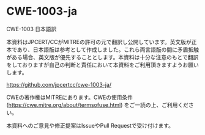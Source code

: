 # CWE-1003-ja

CWE-1003 日本語訳

本資料はJPCERT/CCがMITREの許可の元で翻訳し公開しています。英文版が正本であり、日本語版は参考として作成しました。これら両言語版の間に矛盾抵触がある場合、英文版が優先することとします。本資料は十分な注意のもとで翻訳をしておりますが自己の判断と責任において本資料をご利用頂きますようお願いします。

https://github.com/jpcertcc/cwe-1003-ja/

CWEの著作権はMITREにあります。CWEの使用条件 (https://cwe.mitre.org/about/termsofuse.html) をご一読の上、ご利用ください。

本資料へのご意見や修正提案はIssueやPull Requestで受け付けます。
